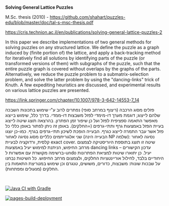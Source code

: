 **Solving General Lattice Puzzles**

M.Sc. thesis (2010) - https://github.com/shahart/puzzles-edu/blob/master/doc/tal-s-msc-thesis.pdf

https://cris.technion.ac.il/en/publications/solving-general-lattice-puzzles-2

In this paper we describe implementations of two general methods for solving puzzles on any structured lattice. We define the puzzle as a graph induced by (finite portion of) the lattice, and apply a back-tracking method for iteratively find all solutions by identifying parts of the puzzle (or transformed versions of them) with subgraphs of the puzzle, such that the entire puzzle graph is covered without overlaps by the graphs of the parts. Alternatively, we reduce the puzzle problem to a submatrix-selection problem, and solve the latter problem by using the "dancing-links" trick of Knuth. A few expediting heuristics are discussed, and experimental results on various lattice puzzles are presented.

https://link.springer.com/chapter/10.1007/978-3-642-14553-7_14

פזלים מסוג הרכבה (ריצוף במרחב סופי) נפתרים לרוב ע"י שימוש בתכונות השבכה שלהם לייצוג; דוגמת מערך דו-מימדי לפזל משבצות דו-ממדי. בדרך כלל, שימוש בייצוג מאפשר התאמה ספציפית לפזל ועל כן שיפור זמן הפתרון. בהרצאה תוצג שיטה לייצוג בעיית הפזל באמצעות גרף ותתי-גרפים (=החלקים). באופן זה ניתן לפתור באופן כללי כל פזל אשר עבר התמרה לייצוג כגרף. הבעייה הופכת לשיכון תתי-גרפים בגרף. כמו-כן יוצגו שני אלגוריתמים כלליים מסוג נסיגה לאחור (הבעייה הינה NP שלמה): נסיגה לאחור קלסית, ורדוקציה לבעיית exact cover. שיטה זו תוצג בתוספת היוריסטיקה לצמצום מרחב החיפוש, הניתנת למימוש יעיל באמצעות dancing links – עדכון הקישורים ברשימה מקושרת עם אפשרות ל-undo יעיל. כן יתוארו שיטות למציאת הפתרונות היחודיים בלבד, לחילול אוריינטציות החלקים, ולצמצום מרחב החיפוש. כל השיטות נבחנו על שבכות שונות: משבצות, כדורים, משושים, טנגרם וכן שימוש במטריצת התאמות בין החלקים (מנעולים ומפתחות).

<br/>

[![Java CI with Gradle](https://github.com/shahart/puzzles-edu/actions/workflows/gradle.yml/badge.svg)](https://github.com/shahart/puzzles-edu/actions/workflows/gradle.yml)

[![pages-build-deployment](https://github.com/shahart/puzzles-edu/actions/workflows/pages/pages-build-deployment/badge.svg)](https://github.com/shahart/puzzles-edu/actions/workflows/pages/pages-build-deployment)



